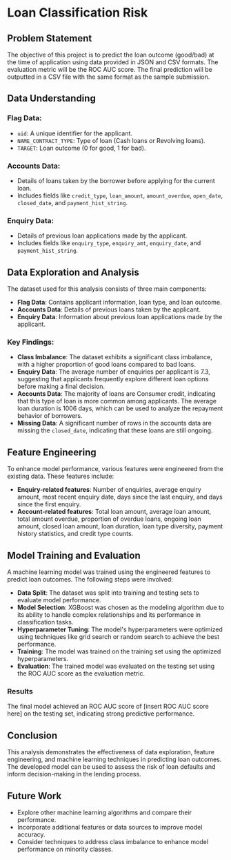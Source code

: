 # Loan Classification Risk

## Problem Statement
The objective of this project is to predict the loan outcome (good/bad) at the time of application using data provided in JSON and CSV formats. The evaluation metric will be the ROC AUC score. The final prediction will be outputted in a CSV file with the same format as the sample submission.

## Data Understanding

### Flag Data:
- `uid`: A unique identifier for the applicant.
- `NAME_CONTRACT_TYPE`: Type of loan (Cash loans or Revolving loans).
- `TARGET`: Loan outcome (0 for good, 1 for bad).

### Accounts Data:
- Details of loans taken by the borrower before applying for the current loan.
- Includes fields like `credit_type`, `loan_amount`, `amount_overdue`, `open_date`, `closed_date`, and `payment_hist_string`.

### Enquiry Data:
- Details of previous loan applications made by the applicant.
- Includes fields like `enquiry_type`, `enquiry_amt`, `enquiry_date`, and `payment_hist_string`.

## Data Exploration and Analysis

The dataset used for this analysis consists of three main components:
- **Flag Data**: Contains applicant information, loan type, and loan outcome.
- **Accounts Data**: Details of previous loans taken by the applicant.
- **Enquiry Data**: Information about previous loan applications made by the applicant.

### Key Findings:
- **Class Imbalance**: The dataset exhibits a significant class imbalance, with a higher proportion of good loans compared to bad loans.
- **Enquiry Data**: The average number of enquiries per applicant is 7.3, suggesting that applicants frequently explore different loan options before making a final decision.
- **Accounts Data**: The majority of loans are Consumer credit, indicating that this type of loan is more common among applicants. The average loan duration is 1006 days, which can be used to analyze the repayment behavior of borrowers.
- **Missing Data**: A significant number of rows in the accounts data are missing the `closed_date`, indicating that these loans are still ongoing.

## Feature Engineering

To enhance model performance, various features were engineered from the existing data. These features include:
- **Enquiry-related features**: Number of enquiries, average enquiry amount, most recent enquiry date, days since the last enquiry, and days since the first enquiry.
- **Account-related features**: Total loan amount, average loan amount, total amount overdue, proportion of overdue loans, ongoing loan amount, closed loan amount, loan duration, loan type diversity, payment history statistics, and credit type counts.

## Model Training and Evaluation

A machine learning model was trained using the engineered features to predict loan outcomes. The following steps were involved:
- **Data Split**: The dataset was split into training and testing sets to evaluate model performance.
- **Model Selection**: XGBoost was chosen as the modeling algorithm due to its ability to handle complex relationships and its performance in classification tasks.
- **Hyperparameter Tuning**: The model's hyperparameters were optimized using techniques like grid search or random search to achieve the best performance.
- **Training**: The model was trained on the training set using the optimized hyperparameters.
- **Evaluation**: The trained model was evaluated on the testing set using the ROC AUC score as the evaluation metric.

### Results
The final model achieved an ROC AUC score of [insert ROC AUC score here] on the testing set, indicating strong predictive performance.

## Conclusion
This analysis demonstrates the effectiveness of data exploration, feature engineering, and machine learning techniques in predicting loan outcomes. The developed model can be used to assess the risk of loan defaults and inform decision-making in the lending process.

## Future Work
- Explore other machine learning algorithms and compare their performance.
- Incorporate additional features or data sources to improve model accuracy.
- Consider techniques to address class imbalance to enhance model performance on minority classes.

